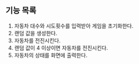 ## 기능 목록
1. 자동차 대수와 시도횟수를 입력받아 게임을 초기화한다.
2. 랜덤 값을 생성한다.
3. 자동차를 전진시킨다.
4. 랜덤 값이 4 이상이면 자동차를 전진시킨다.
5. 자동차의 상태를 화면에 출력한다.
